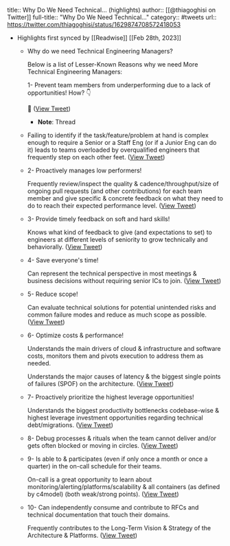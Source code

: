 title:: Why Do We Need Technical... (highlights)
author:: [[@thiagoghisi on Twitter]]
full-title:: "Why Do We Need Technical..."
category:: #tweets
url:: https://twitter.com/thiagoghisi/status/1629874708572418053

- Highlights first synced by [[Readwise]] [[Feb 28th, 2023]]
	- Why do we need Technical Engineering Managers?
	  
	  Below is a list of Lesser-Known Reasons why we need More Technical Engineering Managers:
	  
	  1- Prevent team members from underperforming due to a lack of opportunities! How? 👇
	  
	  🧵 ([View Tweet](https://twitter.com/thiagoghisi/status/1629874708572418053))
		- **Note**: Thread
	- Failing to identify if the task/feature/problem at hand is complex enough to require a Senior or a Staff Eng (or if a Junior Eng can do it) leads to teams overloaded by overqualified engineers that frequently step on each other feet. ([View Tweet](https://twitter.com/thiagoghisi/status/1629874711239983105))
	- 2- Proactively manages low performers!
	  
	  Frequently review/inspect the quality & cadence/throughput/size of ongoing pull requests (and other contributions) for each team member and give specific & concrete feedback on what they need to do to reach their expected performance level. ([View Tweet](https://twitter.com/thiagoghisi/status/1629874713819488259))
	- 3- Provide timely feedback on soft and hard skills!
	  
	  Knows what kind of feedback to give (and expectations to set) to engineers at different levels of seniority to grow technically and behaviorally. ([View Tweet](https://twitter.com/thiagoghisi/status/1629874716591763460))
	- 4- Save everyone's time!
	  
	  Can represent the technical perspective in most meetings & business decisions without requiring senior ICs to join. ([View Tweet](https://twitter.com/thiagoghisi/status/1629874719460818944))
	- 5- Reduce scope!
	  
	  Can evaluate technical solutions for potential unintended risks and common failure modes and reduce as much scope as possible. ([View Tweet](https://twitter.com/thiagoghisi/status/1629874722253963264))
	- 6- Optimize costs & performance!
	  
	  Understands the main drivers of cloud & infrastructure and software costs, monitors them and pivots execution to address them as needed.
	  
	  Understands the major causes of latency & the biggest single points of failures (SPOF) on the architecture. ([View Tweet](https://twitter.com/thiagoghisi/status/1629874725060247555))
	- 7- Proactively prioritize the highest leverage opportunities!
	  
	  Understands the biggest productivity bottlenecks codebase-wise & highest leverage investment opportunities regarding technical debt/migrations. ([View Tweet](https://twitter.com/thiagoghisi/status/1629874727677497344))
	- 8- Debug processes & rituals when the team cannot deliver and/or gets often blocked or moving in circles. ([View Tweet](https://twitter.com/thiagoghisi/status/1629874730525229059))
	- 9- Is able to & participates (even if only once a month or once a quarter) in the on-call schedule for their teams. 
	  
	  On-call is a great opportunity to learn about monitoring/alerting/platforms/scalability & all containers (as defined by c4model) (both weak/strong points). ([View Tweet](https://twitter.com/thiagoghisi/status/1629922097169408001))
	- 10- Can independently consume and contribute to RFCs and technical documentation that touch their domains.
	  
	  Frequently contributes to the Long-Term Vision & Strategy of the Architecture & Platforms. ([View Tweet](https://twitter.com/thiagoghisi/status/1629922792136232964))